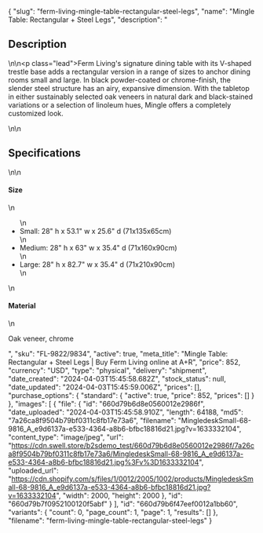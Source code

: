 {
  "slug": "ferm-living-mingle-table-rectangular-steel-legs",
  "name": "Mingle Table: Rectangular + Steel Legs",
  "description": "<h2>Description</h2>\n<!-- split -->\n<p class=\"lead\">Ferm Living's signature dining table with its V-shaped trestle base adds a rectangular version in a range of sizes to anchor dining rooms small and large. In black powder-coated or chrome-finish, the slender steel structure has an airy, expansive dimension. With the tabletop in either sustainably selected oak veneers in natural dark and black-stained variations or a selection of linoleum hues, Mingle offers a completely customized look.</p>\n<!-- split -->\n<h2>Specifications</h2>\n<!-- split -->\n<h4>Size</h4>\n<ul>\n<li>Small: 28\" h x 53.1\" w x 25.6\" d (71x135x65cm)</li>\n<li>Medium: 28\" h x 63\" w x 35.4\" d (71x160x90cm)</li>\n<li>Large: 28\" h x 82.7\" w x 35.4\" d (71x210x90cm)</li>\n</ul>\n<h4>Material</h4>\n<p>Oak veneer, chrome</p>",
  "sku": "FL-9822/9834",
  "active": true,
  "meta_title": "Mingle Table: Rectangular + Steel Legs | Buy Ferm Living online at A+R",
  "price": 852,
  "currency": "USD",
  "type": "physical",
  "delivery": "shipment",
  "date_created": "2024-04-03T15:45:58.682Z",
  "stock_status": null,
  "date_updated": "2024-04-03T15:45:59.006Z",
  "prices": [],
  "purchase_options": {
    "standard": {
      "active": true,
      "price": 852,
      "prices": []
    }
  },
  "images": [
    {
      "file": {
        "id": "660d79b6d8e0560012e2986f",
        "date_uploaded": "2024-04-03T15:45:58.910Z",
        "length": 64188,
        "md5": "7a26ca8f9504b79bf0311c8fb17e73a6",
        "filename": "MingledeskSmall-68-9816_A_e9d6137a-e533-4364-a8b6-bfbc18816d21.jpg?v=1633332104",
        "content_type": "image/jpeg",
        "url": "https://cdn.swell.store/b2sdemo_test/660d79b6d8e0560012e2986f/7a26ca8f9504b79bf0311c8fb17e73a6/MingledeskSmall-68-9816_A_e9d6137a-e533-4364-a8b6-bfbc18816d21.jpg%3Fv%3D1633332104",
        "uploaded_url": "https://cdn.shopify.com/s/files/1/0012/2005/1002/products/MingledeskSmall-68-9816_A_e9d6137a-e533-4364-a8b6-bfbc18816d21.jpg?v=1633332104",
        "width": 2000,
        "height": 2000
      },
      "id": "660d79b7f0952100120f5abf"
    }
  ],
  "id": "660d79b6f47eef0012a1bb60",
  "variants": {
    "count": 0,
    "page_count": 1,
    "page": 1,
    "results": []
  },
  "filename": "ferm-living-mingle-table-rectangular-steel-legs"
}